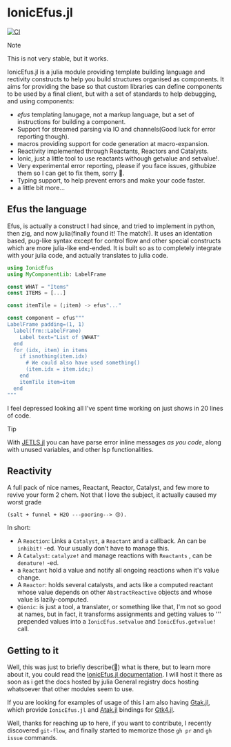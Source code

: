 # IonicEfus.jl

[![CI](https://github.com/ken-morel/IonicEfus.jl/actions/workflows/CI.yml/badge.svg)](https://github.com/ken-morel/IonicEfus.jl/actions/workflows/CI.yml)

> [!NOTE]
> This is not very stable, but it works.

IonicEfus.jl is a julia module providing template building language and
rectivity constructs to help you build structures organised as
components. It aims for providing the base so that custom libraries
can define components to be used by a final client, but
with a set of standards to help debugging, and using
components:

- _efus_ templating lanugage, not a markup language,
  but a set of instructions for building a component.
- Support for streamed parsing via IO and channels(Good luck for
  error reporting though).
- macros providing support for code generation at macro-expansion.
- Reactivity implemented through Reactants, Reactors and Catalysts.
- Ionic, just a little tool to use reactants withough getvalue and
  setvalue!.
- Very experimental error reporting, please if you face issues,
  githubize them so I can get to fix them, sorry 🤧.
- Typing support, to help prevent errors and make your code faster.
- a little bit more...

## Efus the language

Efus, is actually a construct I had since, and tried to implement
in python, then zig, and now julia(finally found it! The match!).
It uses an identation based, pug-like syntax except for control
flow and other special constructs which are more julia-like end-ended.
It is built so as to completely integrate with your julia code, and
actually translates to julia code.

```julia
using IonicEfus
using MyComponentLib: LabelFrame

const WHAT = "Items"
const ITEMS = [...]

const itemTile = (;item) -> efus"..."

const component = efus"""
LabelFrame padding=(1, 1)
  label(frm::LabelFrame)
    Label text="List of $WHAT"
  end
  for (idx, item) in items
    if isnothing(item.idx)
      # We could also have used something()
      (item.idx = item.idx;)
    end
    itemTile item=item
  end
"""
```

I feel depressed looking all I've spent time working on just shows in
20 lines of code.

> [!TIP]
> With [JETLS.jl](https://github.com/aviatesk/JETLS.jl/) you can
> have parse error inline messages _as you code_,
> along with unused variables, and other lsp functionalities.

## Reactivity

A full pack of nice names, Reactant, Reactor, Catalyst, and few more
to revive your form 2 chem. Not that I love the subject, it actually
caused my worst grade

```chem
(salt + funnel + H2O ---pooring--> 😢).
```

In short:

- A `Reaction`: Links a `Catalyst`, a `Reactant` and a callback. An
  can be `inhibit!` -ed. Your usually don't have to manage this.
- A `Catalyst`: `catalyze!` and manage reactions with `Reactants` ,
  can be `denature!` -ed.
- a `Reactant` hold a value and notify all ongoing reactions when
  it's value change.
- A `Reactor`: holds several catalysts, and acts like a computed
  reactant whose value depends on other `AbstractReactive` objects
  and whose value is lazily-computed.
- `@ionic`: is just a tool, a translater, or something like that,
  I'm not so good at names, but in fact, it transforms assignments
  and getting values to ''' prepended values into
  a `IonicEfus.setvalue` and `IonicEfus.getvalue!` call.

## Getting to it

Well, this was just to briefly describe(🤧) what is there, but
to learn more about it, you could read the [IonicEfus.jl documentation](https://ionicefus.engon.rbs.cm).
I will host it there as soon as i get the docs hosted by julia
General registry docs hosting whatsoever that other modules seem to use.

If you are looking for examples of usage of this I am also
having [Gtak.jl](https://github.com/ken-morel/Gtak.jl), which
provide `IonicEfus.jl` and [Atak.jl](https://github.com/ken-morel/Atak.jl)
bindings for [Gtk4.jl](https://github.com/JuliaGtk/Gtk4.jl).

Well, thanks for reaching up to here, if you want to contribute,
I recently discovered `git-flow`, and finally started to memorize
those `gh pr` and `gh issue` commands.
